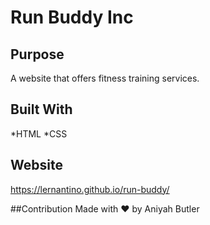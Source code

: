 # Run Buddy Inc

## Purpose
A website that offers fitness training services.

## Built With
*HTML
*CSS

## Website
https://lernantino.github.io/run-buddy/

##Contribution
Made with ❤️ by Aniyah Butler
